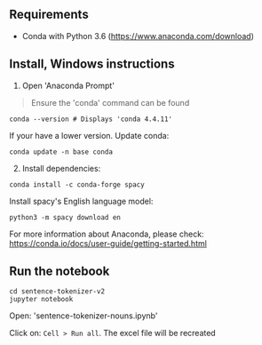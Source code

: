## Requirements

- Conda with Python 3.6 (https://www.anaconda.com/download)

## Install, Windows instructions

1. Open 'Anaconda Prompt'

> Ensure the 'conda' command can be found

```SH
conda --version # Displays 'conda 4.4.11'
```

If your have a lower version. Update conda:

```SH
conda update -n base conda
```

2. Install dependencies:

```SH
conda install -c conda-forge spacy
```

Install spacy's English language model:

```SH
python3 -m spacy download en
```

For more information about Anaconda, please check: https://conda.io/docs/user-guide/getting-started.html

## Run the notebook


```SH
cd sentence-tokenizer-v2
jupyter notebook
```

Open: 'sentence-tokenizer-nouns.ipynb'

Click on: `Cell > Run all`. The excel file will be recreated